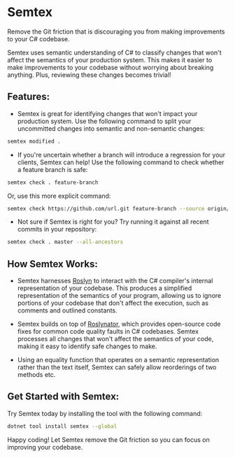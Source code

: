 # Semtex
Remove the Git friction that is discouraging you from making improvements to your C# codebase.

Semtex uses semantic understanding of C# to classify changes that won't affect the semantics of your production system. This makes it easier to make improvements to your codebase without worrying about breaking anything. Plus, reviewing these changes becomes trivial!

## Features:
- Semtex is great for identifying changes that won't impact your production system. Use the following command to split your uncommitted changes into semantic and non-semantic changes:
```sh
semtex modified .
```
- If you're uncertain whether a branch will introduce a regression for your clients, Semtex can help! Use the following command to check whether a feature branch is safe:
```sh
semtex check . feature-branch
```
Or, use this more explicit command:

```sh
semtex check https://github.com/url.git feature-branch --source origin/master
```
- Not sure if Semtex is right for you? Try running it against all recent commits in your repository:
```sh
semtex check . master --all-ancestors
```

## How Semtex Works:
- Semtex harnesses [Roslyn](https://github.com/dotnet/roslyn) to interact with the C# compiler's internal representation of your codebase. This produces a simplified representation of the semantics of your program, allowing us to ignore portions of your codebase that don't affect the execution, such as comments and outlined constants.

- Semtex builds on top of [Roslynator](https://github.com/JosefPihrt/Roslynator), which provides open-source code fixes for common code quality faults in C# codebases. Semtex processes all changes that won't affect the semantics of your code, making it easy to identify safe changes to make.

- Using an equality function that operates on a semantic representation rather than the text itself, Semtex can safely allow reorderings of two methods etc.

## Get Started with Semtex:
Try Semtex today by installing the tool with the following command:
```sh
dotnet tool install semtex --global
```

Happy coding! Let Semtex remove the Git friction so you can focus on improving your codebase.
